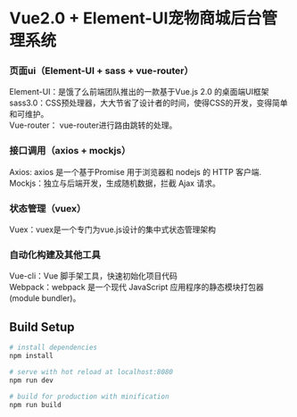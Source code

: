 # Vue2.0 + Element-UI宠物商城后台管理系统

### 页面ui（Element-UI + sass + vue-router）

  Element-UI：是饿了么前端团队推出的一款基于Vue.js 2.0 的桌面端UI框架<br>
  sass3.0：CSS预处理器，大大节省了设计者的时间，使得CSS的开发，变得简单和可维护。<br>
  Vue-router： vue-router进行路由跳转的处理。<br>


### 接口调用（axios + mockjs）

  Axios: axios 是一个基于Promise 用于浏览器和 nodejs 的 HTTP 客户端.<br>
  Mockjs：独立与后端开发，生成随机数据，拦截 Ajax 请求。<br>


### 状态管理（vuex）

  Vuex：vuex是一个专门为vue.js设计的集中式状态管理架构<br>


### 自动化构建及其他工具

  Vue-cli：Vue 脚手架工具，快速初始化项目代码<br>
  Webpack：webpack 是一个现代 JavaScript 应用程序的静态模块打包器(module bundler)。<br>

## Build Setup

``` bash
# install dependencies
npm install

# serve with hot reload at localhost:8080
npm run dev

# build for production with minification
npm run build
